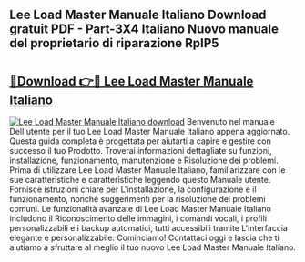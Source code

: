 ## Lee Load Master Manuale Italiano Download gratuit PDF - Part-3X4 Italiano Nuovo manuale del proprietario di riparazione RpIP5

# <h2><a href="http://dfgsypa.blite.top/?on=Lee+Load+Master+Manuale+Italiano">🔗Download 👉🔴 Lee Load Master Manuale Italiano</a></h2>

[![Lee Load Master Manuale Italiano download](https://i.imgur.com/lujVjoI.png)](http://dfgsypa.blite.top/?on=Lee+Load+Master+Manuale+Italiano)
Benvenuto nel manuale Dell'utente per il tuo Lee Load Master Manuale Italiano appena aggiornato. Questa guida completa è progettata per aiutarti a capire e gestire con successo il tuo Prodotto. Troverai informazioni dettagliate su funzioni, installazione, funzionamento, manutenzione e Risoluzione dei problemi. Prima di utilizzare Lee Load Master Manuale Italiano, familiarizzare con le sue caratteristiche e caratteristiche leggendo questo Manuale utente. Fornisce istruzioni chiare per L'installazione, la configurazione e il funzionamento, nonché suggerimenti per la risoluzione dei problemi comuni. Le funzionalità avanzate di Lee Load Master Manuale Italiano includono il Riconoscimento delle immagini, i comandi vocali, i profili personalizzabili e i backup automatici, tutti accessibili tramite L'interfaccia elegante e personalizzabile. Cominciamo! Contattaci oggi e lascia che ti aiutiamo a sfruttare al meglio il tuo nuovo Lee Load Master Manuale Italiano.
